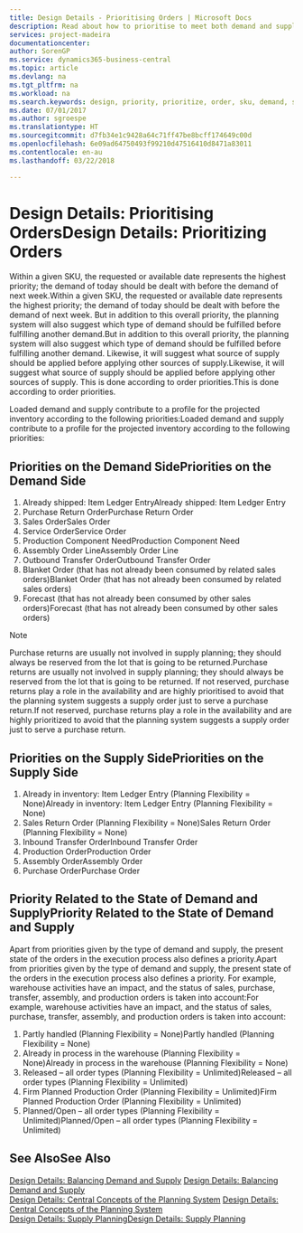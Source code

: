 ```yaml
---
title: Design Details - Prioritising Orders | Microsoft Docs
description: Read about how to prioritise to meet both demand and supply requirements.
services: project-madeira
documentationcenter: 
author: SorenGP
ms.service: dynamics365-business-central
ms.topic: article
ms.devlang: na
ms.tgt_pltfrm: na
ms.workload: na
ms.search.keywords: design, priority, prioritize, order, sku, demand, supply
ms.date: 07/01/2017
ms.author: sgroespe
ms.translationtype: HT
ms.sourcegitcommit: d7fb34e1c9428a64c71ff47be8bcff174649c00d
ms.openlocfilehash: 6e09ad64750493f99210d47516410d8471a83011
ms.contentlocale: en-au
ms.lasthandoff: 03/22/2018

---
```

# <a name="design-details-prioritizing-orders"></a><span data-ttu-id="09c68-103">Design Details: Prioritising Orders</span><span class="sxs-lookup"><span data-stu-id="09c68-103">Design Details: Prioritizing Orders</span></span>
<span data-ttu-id="09c68-104">Within a given SKU, the requested or available date represents the highest priority; the demand of today should be dealt with before the demand of next week.</span><span class="sxs-lookup"><span data-stu-id="09c68-104">Within a given SKU, the requested or available date represents the highest priority; the demand of today should be dealt with before the demand of next week.</span></span> <span data-ttu-id="09c68-105">But in addition to this overall priority, the planning system will also suggest which type of demand should be fulfilled before fulfilling another demand.</span><span class="sxs-lookup"><span data-stu-id="09c68-105">But in addition to this overall priority, the planning system will also suggest which type of demand should be fulfilled before fulfilling another demand.</span></span> <span data-ttu-id="09c68-106">Likewise, it will suggest what source of supply should be applied before applying other sources of supply.</span><span class="sxs-lookup"><span data-stu-id="09c68-106">Likewise, it will suggest what source of supply should be applied before applying other sources of supply.</span></span> <span data-ttu-id="09c68-107">This is done according to order priorities.</span><span class="sxs-lookup"><span data-stu-id="09c68-107">This is done according to order priorities.</span></span>  
  
<span data-ttu-id="09c68-108">Loaded demand and supply contribute to a profile for the projected inventory according to the following priorities:</span><span class="sxs-lookup"><span data-stu-id="09c68-108">Loaded demand and supply contribute to a profile for the projected inventory according to the following priorities:</span></span>  
  
## <a name="priorities-on-the-demand-side"></a><span data-ttu-id="09c68-109">Priorities on the Demand Side</span><span class="sxs-lookup"><span data-stu-id="09c68-109">Priorities on the Demand Side</span></span>  
1. <span data-ttu-id="09c68-110">Already shipped: Item Ledger Entry</span><span class="sxs-lookup"><span data-stu-id="09c68-110">Already shipped: Item Ledger Entry</span></span>  
2. <span data-ttu-id="09c68-111">Purchase Return Order</span><span class="sxs-lookup"><span data-stu-id="09c68-111">Purchase Return Order</span></span>  
3. <span data-ttu-id="09c68-112">Sales Order</span><span class="sxs-lookup"><span data-stu-id="09c68-112">Sales Order</span></span>  
4. <span data-ttu-id="09c68-113">Service Order</span><span class="sxs-lookup"><span data-stu-id="09c68-113">Service Order</span></span>  
5. <span data-ttu-id="09c68-114">Production Component Need</span><span class="sxs-lookup"><span data-stu-id="09c68-114">Production Component Need</span></span>  
6. <span data-ttu-id="09c68-115">Assembly Order Line</span><span class="sxs-lookup"><span data-stu-id="09c68-115">Assembly Order Line</span></span>  
7. <span data-ttu-id="09c68-116">Outbound Transfer Order</span><span class="sxs-lookup"><span data-stu-id="09c68-116">Outbound Transfer Order</span></span>  
8. <span data-ttu-id="09c68-117">Blanket Order (that has not already been consumed by related sales orders)</span><span class="sxs-lookup"><span data-stu-id="09c68-117">Blanket Order (that has not already been consumed by related sales orders)</span></span>  
9. <span data-ttu-id="09c68-118">Forecast (that has not already been consumed by other sales orders)</span><span class="sxs-lookup"><span data-stu-id="09c68-118">Forecast (that has not already been consumed by other sales orders)</span></span>  
  
> [!NOTE]  
>  <span data-ttu-id="09c68-119">Purchase returns are usually not involved in supply planning; they should always be reserved from the lot that is going to be returned.</span><span class="sxs-lookup"><span data-stu-id="09c68-119">Purchase returns are usually not involved in supply planning; they should always be reserved from the lot that is going to be returned.</span></span> <span data-ttu-id="09c68-120">If not reserved, purchase returns play a role in the availability and are highly prioritised to avoid that the planning system suggests a supply order just to serve a purchase return.</span><span class="sxs-lookup"><span data-stu-id="09c68-120">If not reserved, purchase returns play a role in the availability and are highly prioritized to avoid that the planning system suggests a supply order just to serve a purchase return.</span></span>  
  
## <a name="priorities-on-the-supply-side"></a><span data-ttu-id="09c68-121">Priorities on the Supply Side</span><span class="sxs-lookup"><span data-stu-id="09c68-121">Priorities on the Supply Side</span></span>  
1. <span data-ttu-id="09c68-122">Already in inventory: Item Ledger Entry (Planning Flexibility = None)</span><span class="sxs-lookup"><span data-stu-id="09c68-122">Already in inventory: Item Ledger Entry (Planning Flexibility = None)</span></span>  
2. <span data-ttu-id="09c68-123">Sales Return Order (Planning Flexibility = None)</span><span class="sxs-lookup"><span data-stu-id="09c68-123">Sales Return Order (Planning Flexibility = None)</span></span>  
3. <span data-ttu-id="09c68-124">Inbound Transfer Order</span><span class="sxs-lookup"><span data-stu-id="09c68-124">Inbound Transfer Order</span></span>  
4. <span data-ttu-id="09c68-125">Production Order</span><span class="sxs-lookup"><span data-stu-id="09c68-125">Production Order</span></span>  
5. <span data-ttu-id="09c68-126">Assembly Order</span><span class="sxs-lookup"><span data-stu-id="09c68-126">Assembly Order</span></span>  
6. <span data-ttu-id="09c68-127">Purchase Order</span><span class="sxs-lookup"><span data-stu-id="09c68-127">Purchase Order</span></span>  
  
## <a name="priority-related-to-the-state-of-demand-and-supply"></a><span data-ttu-id="09c68-128">Priority Related to the State of Demand and Supply</span><span class="sxs-lookup"><span data-stu-id="09c68-128">Priority Related to the State of Demand and Supply</span></span>  
<span data-ttu-id="09c68-129">Apart from priorities given by the type of demand and supply, the present state of the orders in the execution process also defines a priority.</span><span class="sxs-lookup"><span data-stu-id="09c68-129">Apart from priorities given by the type of demand and supply, the present state of the orders in the execution process also defines a priority.</span></span> <span data-ttu-id="09c68-130">For example, warehouse activities have an impact, and the status of sales, purchase, transfer, assembly, and production orders is taken into account:</span><span class="sxs-lookup"><span data-stu-id="09c68-130">For example, warehouse activities have an impact, and the status of sales, purchase, transfer, assembly, and production orders is taken into account:</span></span>  
  
1. <span data-ttu-id="09c68-131">Partly handled (Planning Flexibility = None)</span><span class="sxs-lookup"><span data-stu-id="09c68-131">Partly handled (Planning Flexibility = None)</span></span>  
2. <span data-ttu-id="09c68-132">Already in process in the warehouse (Planning Flexibility = None)</span><span class="sxs-lookup"><span data-stu-id="09c68-132">Already in process in the warehouse (Planning Flexibility = None)</span></span>  
3. <span data-ttu-id="09c68-133">Released – all order types (Planning Flexibility = Unlimited)</span><span class="sxs-lookup"><span data-stu-id="09c68-133">Released – all order types (Planning Flexibility = Unlimited)</span></span>  
4. <span data-ttu-id="09c68-134">Firm Planned Production Order (Planning Flexibility = Unlimited)</span><span class="sxs-lookup"><span data-stu-id="09c68-134">Firm Planned Production Order (Planning Flexibility = Unlimited)</span></span>  
5. <span data-ttu-id="09c68-135">Planned/Open – all order types (Planning Flexibility = Unlimited)</span><span class="sxs-lookup"><span data-stu-id="09c68-135">Planned/Open – all order types (Planning Flexibility = Unlimited)</span></span>  
  
## <a name="see-also"></a><span data-ttu-id="09c68-136">See Also</span><span class="sxs-lookup"><span data-stu-id="09c68-136">See Also</span></span>  
<span data-ttu-id="09c68-137">[Design Details: Balancing Demand and Supply](design-details-balancing-demand-and-supply.md) </span><span class="sxs-lookup"><span data-stu-id="09c68-137">[Design Details: Balancing Demand and Supply](design-details-balancing-demand-and-supply.md) </span></span>  
<span data-ttu-id="09c68-138">[Design Details: Central Concepts of the Planning System](design-details-central-concepts-of-the-planning-system.md) </span><span class="sxs-lookup"><span data-stu-id="09c68-138">[Design Details: Central Concepts of the Planning System](design-details-central-concepts-of-the-planning-system.md) </span></span>  
[<span data-ttu-id="09c68-139">Design Details: Supply Planning</span><span class="sxs-lookup"><span data-stu-id="09c68-139">Design Details: Supply Planning</span></span>](design-details-supply-planning.md)
